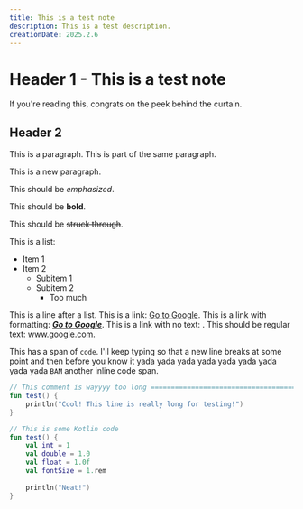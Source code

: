 ```yaml
---
title: This is a test note
description: This is a test description.
creationDate: 2025.2.6
---
```


# Header 1 - This is a test note

If you're reading this, congrats on the peek behind the curtain.

## Header 2
This is a paragraph.
This is part of the same paragraph.

This is a new paragraph.

This should be *emphasized*.

This should be **bold**.

This should be ~~struck through~~.

This is a list:
  - Item 1
  - Item 2
    - Subitem 1
    - Subitem 2
      - Too much

This is a line after a list.
This is a link: [Go to Google](https://google.com).
This is a link with formatting: [_**Go to Google**_](https://google.com).
This is a link with no text: [](/).
This should be regular text: www.google.com.

This has a span of `code`. I'll keep typing so that a new line breaks at some point
and then before you know it yada yada yada yada yada yada yada yada yada `BAM` another inline code span.

```kotlin
// This comment is wayyyy too long ============================================================================================================================================================================
fun test() {
    println("Cool! This line is really long for testing!")
}
```

```kotlin
// This is some Kotlin code
fun test() {
    val int = 1
    val double = 1.0
    val float = 1.0f
    val fontSize = 1.rem
    
    println("Neat!")
}
```
